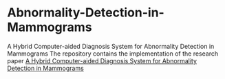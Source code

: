 # Abnormality-Detection-in-Mammograms
A Hybrid Computer-aided Diagnosis System for Abnormality Detection in Mammograms
The repository contains the implementation of the research paper  [A Hybrid Computer-aided Diagnosis System for Abnormality Detection in Mammograms](https://ieeexplore.ieee.org/document/8256646)
